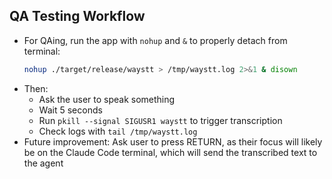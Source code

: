 ## QA Testing Workflow

- For QAing, run the app with `nohup` and `&` to properly detach from terminal:
  ```bash
  nohup ./target/release/waystt > /tmp/waystt.log 2>&1 & disown
  ```
- Then:
  - Ask the user to speak something
  - Wait 5 seconds
  - Run `pkill --signal SIGUSR1 waystt` to trigger transcription
  - Check logs with `tail /tmp/waystt.log`
- Future improvement: Ask user to press RETURN, as their focus will likely be on the Claude Code terminal, which will send the transcribed text to the agent